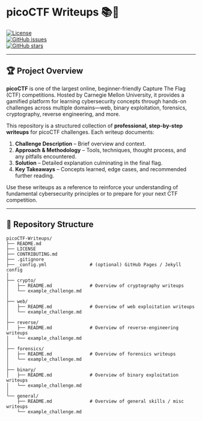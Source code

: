 # picoCTF Writeups 📚🔐

[![License](https://img.shields.io/badge/License-MIT-blue.svg)](LICENSE)  
[![GitHub issues](https://img.shields.io/github/issues/USERNAME/REPO.svg)](https://github.com/USERNAME/REPO/issues)  
[![GitHub stars](https://img.shields.io/github/stars/USERNAME/REPO.svg)](https://github.com/USERNAME/REPO/stargazers)  

---

## 🏆 Project Overview

**picoCTF** is one of the largest online, beginner-friendly Capture The Flag (CTF) competitions. Hosted by Carnegie Mellon University, it provides a gamified platform for learning cybersecurity concepts through hands-on challenges across multiple domains—web, binary exploitation, forensics, cryptography, reverse engineering, and more.

This repository is a structured collection of **professional, step-by-step writeups** for picoCTF challenges. Each writeup documents:

1. **Challenge Description** – Brief overview and context.
2. **Approach & Methodology** – Tools, techniques, thought process, and any pitfalls encountered.
3. **Solution** – Detailed explanation culminating in the final flag.
4. **Key Takeaways** – Concepts learned, edge cases, and recommended further reading.

Use these writeups as a reference to reinforce your understanding of fundamental cybersecurity principles or to prepare for your next CTF competition.

---

## 📁 Repository Structure

```text
picoCTF-Writeups/
├── README.md
├── LICENSE
├── CONTRIBUTING.md
├── .gitignore
├── _config.yml                # (optional) GitHub Pages / Jekyll config
│
├── crypto/
│   ├── README.md              # Overview of cryptography writeups
│   └── example_challenge.md
│
├── web/
│   ├── README.md              # Overview of web exploitation writeups
│   └── example_challenge.md
│
├── reverse/
│   ├── README.md              # Overview of reverse-engineering writeups
│   └── example_challenge.md
│
├── forensics/
│   ├── README.md              # Overview of forensics writeups
│   └── example_challenge.md
│
├── binary/
│   ├── README.md              # Overview of binary exploitation writeups
│   └── example_challenge.md
│
└── general/
    ├── README.md              # Overview of general skills / misc writeups
    └── example_challenge.md
